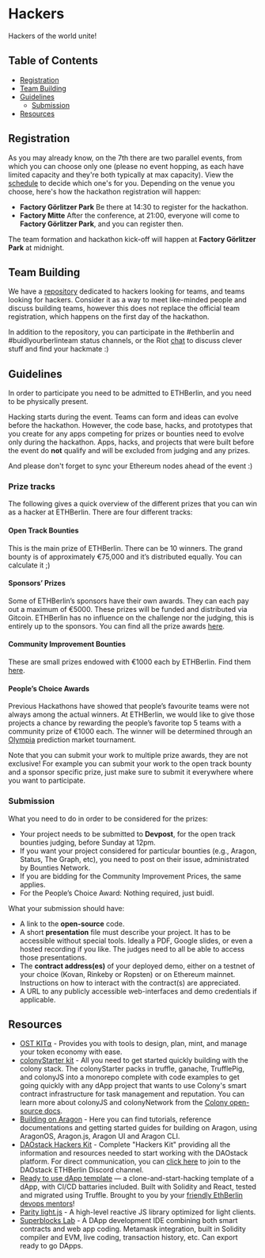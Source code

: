 # Hackers

Hackers of the world unite!

## Table of Contents

-   [Registration](#registration)
-   [Team Building](#team-building)
-   [Guidelines](#guidelines)
    -   [Submission](#submission)
-   [Resources](#resources)

## Registration

As you may already know, on the 7th there are two parallel events, from which you can choose only one (please no event hopping, as each have limited capacity and they're both typically at max capacity). View the [schedule](http://ethberlin.com/schedule) to decide which one's for you. Depending on the venue you choose, here's how the hackathon registration will happen:

-   **Factory Görlitzer Park** Be there at 14:30 to register for the hackathon.
-   **Factory Mitte** After the conference, at 21:00, everyone will come to **Factory Görlitzer Park**, and you can register then.

The team formation and hackathon kick-off will happen at **Factory Görlitzer Park** at midnight.

## Team Building

We have a [repository](https://github.com/ethberlinzwei/Find-A-Team) dedicated to hackers looking for teams, and teams looking for hackers. Consider it as a way to meet like-minded people and discuss building teams, however this does not replace the official team registration, which happens on the first day of the hackathon.

In addition to the repository, you can participate in the #ethberlin and #buidlyourberlinteam status channels, or the Riot [chat](https://matrix.to/#/!WTJBLneNDtLzLNlkmU:matrix.org) to discuss clever stuff and find your hackmate :)

## Guidelines

<!-- TODO: Duplication? -->

In order to participate you need to be admitted to ETHBerlin, and you need to be physically
present.

Hacking starts during the event. Teams can form and ideas can evolve before the hackathon. However, the code base, hacks, and prototypes that you create for any apps competing for prizes or bounties need to evolve only during the hackathon. Apps, hacks, and projects that were built before the event do **not** qualify and will be excluded from judging and any prizes.

And please don't forget to sync your Ethereum nodes ahead of the event :)

### Prize tracks

The following gives a quick overview of the different prizes that you can win as a hacker at ETHBerlin. There are four different tracks:

#### Open Track Bounties

This is the main prize of ETHBerlin. There can be 10 winners. The grand bounty is of approximately €75,000 and it’s distributed equally. You can calculate it ;)

#### Sponsors’ Prizes

Some of ETHBerlin’s sponsors have their own awards. They can each pay out a maximum of €5000. These prizes will be funded and distributed via Gitcoin. ETHBerlin has no influence on the challenge nor the judging, this is entirely up to the sponsors. You can find all the prize awards [here](https://github.com/ethberlinzwei/Bounties/issues).

#### Community Improvement Bounties

These are small prizes endowed with €1000 each by ETHBerlin. Find them [here](https://github.com/ethberlinzwei/Bounties/issues).

#### People’s Choice Awards

Previous Hackathons have showed that people’s favourite teams were not always among the actual winners. At ETHBerlin, we would like to give those projects a chance by rewarding the people’s favorite top 5 teams with a community prize of €1000 each. The winner will be determined through an [Olympia](https://blog.gnosis.pm/announcing-gnosis-olympia-5fb7e16dd259?gi=de34dba69451) prediction market tournament.

Note that you can submit your work to multiple prize awards, they are not exclusive! For example you can submit your work to the open track bounty and a sponsor specific prize, just make sure to submit it everywhere where you want to participate.

### Submission

What you need to do in order to be considered for the prizes:

-   Your project needs to be submitted to **Devpost**, for the open track bounties judging, before Sunday at 12pm.
-   If you want your project considered for particular bounties (e.g., Aragon, Status, The Graph, etc), you need to post on their issue, administrated by Bounties Network.
-   If you are bidding for the Community Improvement Prices, the same applies.
-   For the People’s Choice Award: Nothing required, just buidl.

What your submission should have:

-   A link to the **open-source** code.
-   A short **presentation** file must describe your project. It has to be accessible without special tools. Ideally a PDF, Google slides, or even a hosted recording if you like. The judges need to all be able to access those presentations.
-   The **contract address(es)** of your deployed demo, either on a testnet of your choice (Kovan, Rinkeby or Ropsten) or on Ethereum mainnet. Instructions on how to interact with the contract(s) are appreciated.
-   A URL to any publicly accessible web-interfaces and demo credentials if applicable.

## Resources

-   [OST KIT⍺](https://dev.ost.com/docs/simpletoken.html) - Provides you with tools to design, plan, mint, and manage your token economy with ease.
-   [colonyStarter kit](https://github.com/JoinColony/colonyStarter) - All you need to get started quickly building with the colony stack. The colonyStarter packs in truffle, ganache, TrufflePig, and colonyJS into a monorepo complete with code examples to get going quickly with any dApp project that wants to use Colony's smart contract infrastructure for task management and reputation. You can learn more about colonyJS and colonyNetwork from the [Colony open-source docs](https://docs.colony.io/).
-   [Building on Aragon](resources/aragon.md) - Here you can find tutorials, reference documentations and getting started guides for building on Aragon, using AragonOS, Aragon.js, Aragon UI and Aragon CLI.
-   [DAOstack Hackers Kit](https://github.com/daostack/DAOstack-Hackers-Kit) - Complete "Hackers Kit" providing all the information and resources needed to start working with the DAOstack platform. For direct communication, you can [click here](https://discord.gg/WCYEvGA) to join to the DAOstack ETHBerlin Discord channel.
-   [Ready to use dApp template](https://gitlab.com/mikiquantum/simple-dapp-calculator) — a clone-and-start-hacking template of a dApp, with CI/CD battaries included. Built with Solidity and React, tested and migrated using Truffle. Brought to you by your [friendly EthBerlin devops mentors](https://gitlab.com/mikiquantum/simple-dapp-calculator/graphs/master)!
-   [Parity light.js](https://parity-js.github.io/light.js/getting-started/installation.html) - A high-level reactive JS library optimized for light clients.
-   [Superblocks Lab](https://lab.superblocks.com) - A DApp development IDE combining both smart contracts and web app coding. Metamask integration, built in Solidity compiler and EVM, live coding, transaction history, etc. Can export ready to go DApps.
